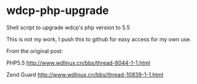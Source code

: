 wdcp-php-upgrade
================

Shell script to upgrade wdcp's php version to 5.5

This is not my work, I push this to github for easy access for my own use.

From the original post:

PHP5.5 http://www.wdlinux.cn/bbs/thread-8044-1-1.html

Zend Guard http://www.wdlinux.cn/bbs/thread-10839-1-1.html
